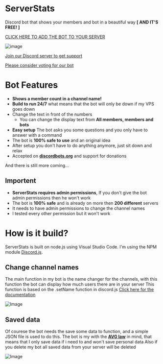 # ServerStats
Discord bot that shows your members and bot in a beautiful way **[ AND IT'S FREE! ]**

[CLICK HERE TO ADD THE BOT TO YOUR SERVER](https://discordapp.com/oauth2/authorize?client_id=458276816071950337&scope=bot&permissions=8)

![image](https://cdn.discordapp.com/attachments/465201693538254848/522071468138299393/banner.png)

[Join our Discord server to get support](https://discordapp.com/invite/bZt8WkS)

[Please consider voting for our bot](https://discordbots.org/bot/458276816071950337/vote)


# Bot Features

* **Shows a member count in a channel name!**
* **Build to run 24/7** what means that the bot will only be down if my VPS goes down
* Change the text in front of the numbers
     * You can change the display text from **All members, members and bots**
* **Easy setup** The bot asks you some questions and you only have to answer with a command
* The bot is **100% safe to use** and an original idea
* After setup you don't have to do anything anymore, just sit down and relax
* Accepted on [**discordbots.org**](https://discordbots.org/bot/458276816071950337) and support for donations


And there is still more coming...


## Importent

* **ServerStats requires admin permissions**, If you don't give the bot admin permissions then he won't work 
* The bot is **100% safe** and is already on more then **200 different** servers
* It needs to have admin permissions to change the channel names
* I tested every other permission but it won't work

# How is it build?

ServerStats is built on node.js using Visual Studio Code. I'm using the NPM module [Discord.js](https://discord.js.org/#/).

## Change channel names 

The main function in my bot is the name changer for the channels, with this function the bot can display how much users there are in your server
This function is based on the .setName function in discord.js [Click here for the documentation](https://discord.js.org/#/docs/main/stable/class/VoiceChannel?scrollTo=setName)

![Image](https://cdn.discordapp.com/attachments/465201693538254848/522082030029242374/setName.png)

## Saved data

Of courese the bot needs the save some data to function, and a simple JSON file is used to do this.
The bot is my with the [**AVG law**](https://www.amsadvocaten.com/blog/intellectual-property-law-in-the-netherlands/are-you-ready-for-the-new-general-data-protection-regulation-avg/) in mind, that means that I only save data if i need to and won't save personal data
Also if you delete my bot all saved data from your server will be deleted

![Image](https://cdn.discordapp.com/attachments/465201693538254848/522084620360089605/data.PNG)
